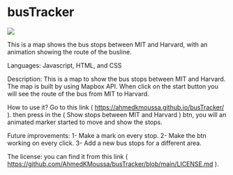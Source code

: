 # busTracker
<img src="Screenshot 2023-01-08 at 1.25.21 AM.png" >


This is a map shows the bus stops between MIT and Harvard, with an animation showing the route of the busline.

Languages: Javascript, HTML, and CSS
 
Description:
This is a map to show the bus stops between MIT and Harvard. The map is built by using Mapbox API. When click on the start button you will see the route of the bus from MIT to Harvard.

How to use it?
Go to this link ( https://ahmedkmoussa.github.io/busTracker/ ). then press in the ( Show stops between MIT and Harvard ) btn, you will an animated marker started to move and show the stops.
     
Future improvements:
1- Make a mark on every stop.
2- Make the btn working on every click.
3- Add a new bus stops for a different area.

The license:
you can find it from this link ( https://github.com/AhmedKMoussa/busTracker/blob/main/LICENSE.md ).
